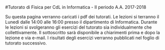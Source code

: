 #Tutorato di Fisica per CdL in Informatica - II periodo A.A. 2017-2018

Su questa pagina verranno caricati i pdf dei tutorati.
Le lezioni si terranno il Lunedì dalle 14:00 alle 16:00 presso il dipartimento di Informatica.
Durante le lezioni si svolgeranno gli esercizi del tutorato sia individualmente che collettivamente.
Il sottoscritto sarà disponibile a chiarimenti prima e dopo la lezione e via e-mail.
I risultati degli esercizi verranno pubblicati nel foglio di tutorato successivo.
